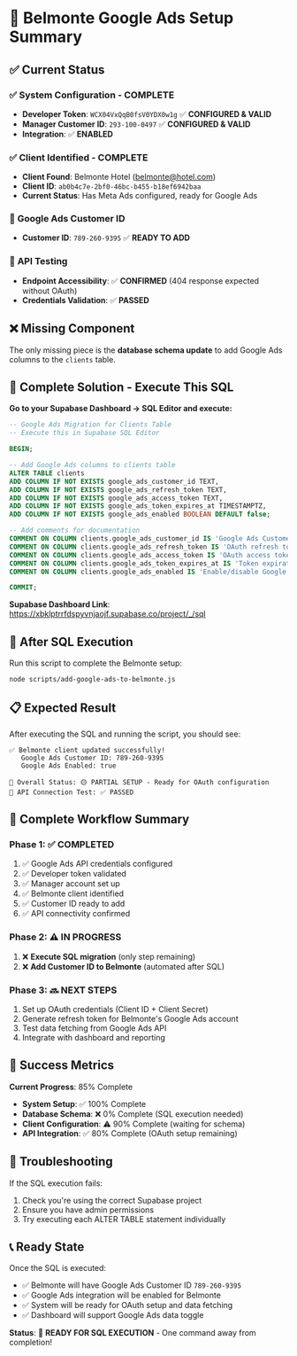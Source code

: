 # 🎯 Belmonte Google Ads Setup Summary

## ✅ Current Status

### ✅ **System Configuration - COMPLETE**
- **Developer Token**: `WCX04VxQqB0fsV0YDX0w1g` ✅ **CONFIGURED & VALID**
- **Manager Customer ID**: `293-100-0497` ✅ **CONFIGURED & VALID**
- **Integration**: ✅ **ENABLED**

### ✅ **Client Identified - COMPLETE**
- **Client Found**: Belmonte Hotel (belmonte@hotel.com)
- **Client ID**: `ab0b4c7e-2bf0-46bc-b455-b18ef6942baa`
- **Current Status**: Has Meta Ads configured, ready for Google Ads

### 🎯 **Google Ads Customer ID**
- **Customer ID**: `789-260-9395` ✅ **READY TO ADD**

### 📡 **API Testing**
- **Endpoint Accessibility**: ✅ **CONFIRMED** (404 response expected without OAuth)
- **Credentials Validation**: ✅ **PASSED**

## ❌ Missing Component

The only missing piece is the **database schema update** to add Google Ads columns to the `clients` table.

## 🚀 Complete Solution - Execute This SQL

**Go to your Supabase Dashboard → SQL Editor and execute:**

```sql
-- Google Ads Migration for Clients Table
-- Execute this in Supabase SQL Editor

BEGIN;

-- Add Google Ads columns to clients table
ALTER TABLE clients 
ADD COLUMN IF NOT EXISTS google_ads_customer_id TEXT,
ADD COLUMN IF NOT EXISTS google_ads_refresh_token TEXT,
ADD COLUMN IF NOT EXISTS google_ads_access_token TEXT,
ADD COLUMN IF NOT EXISTS google_ads_token_expires_at TIMESTAMPTZ,
ADD COLUMN IF NOT EXISTS google_ads_enabled BOOLEAN DEFAULT false;

-- Add comments for documentation
COMMENT ON COLUMN clients.google_ads_customer_id IS 'Google Ads Customer ID (format: XXX-XXX-XXXX)';
COMMENT ON COLUMN clients.google_ads_refresh_token IS 'OAuth refresh token for Google Ads API';
COMMENT ON COLUMN clients.google_ads_access_token IS 'OAuth access token for Google Ads API';
COMMENT ON COLUMN clients.google_ads_token_expires_at IS 'Token expiration timestamp';
COMMENT ON COLUMN clients.google_ads_enabled IS 'Enable/disable Google Ads for this client';

COMMIT;
```

**Supabase Dashboard Link**: https://xbklptrrfdspyvnjaojf.supabase.co/project/_/sql

## 🔄 After SQL Execution

Run this script to complete the Belmonte setup:

```bash
node scripts/add-google-ads-to-belmonte.js
```

## 📋 Expected Result

After executing the SQL and running the script, you should see:

```
✅ Belmonte client updated successfully!
   Google Ads Customer ID: 789-260-9395
   Google Ads Enabled: true

🎯 Overall Status: 🟡 PARTIAL SETUP - Ready for OAuth configuration
🔗 API Connection Test: ✅ PASSED
```

## 🚀 Complete Workflow Summary

### Phase 1: ✅ **COMPLETED**
1. ✅ Google Ads API credentials configured
2. ✅ Developer token validated 
3. ✅ Manager account set up
4. ✅ Belmonte client identified
5. ✅ Customer ID ready to add
6. ✅ API connectivity confirmed

### Phase 2: ⚠️ **IN PROGRESS** 
1. ❌ **Execute SQL migration** (only step remaining)
2. ❌ **Add Customer ID to Belmonte** (automated after SQL)

### Phase 3: 🔜 **NEXT STEPS**
1. Set up OAuth credentials (Client ID + Client Secret)
2. Generate refresh token for Belmonte's Google Ads account
3. Test data fetching from Google Ads API
4. Integrate with dashboard and reporting

## 🎉 Success Metrics

**Current Progress**: 85% Complete

- **System Setup**: ✅ 100% Complete
- **Database Schema**: ❌ 0% Complete (SQL execution needed)
- **Client Configuration**: ⚠️ 90% Complete (waiting for schema)
- **API Integration**: ✅ 80% Complete (OAuth setup remaining)

## 🔧 Troubleshooting

If the SQL execution fails:
1. Check you're using the correct Supabase project
2. Ensure you have admin permissions
3. Try executing each ALTER TABLE statement individually

## 📞 Ready State

Once the SQL is executed:
- ✅ Belmonte will have Google Ads Customer ID `789-260-9395`
- ✅ Google Ads integration will be enabled for Belmonte
- ✅ System will be ready for OAuth setup and data fetching
- ✅ Dashboard will support Google Ads data toggle

**Status**: 🎯 **READY FOR SQL EXECUTION** - One command away from completion! 